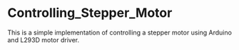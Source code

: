 # Controlling_Stepper_Motor
This is a simple implementation of controlling a stepper motor using Arduino and L293D motor driver.
